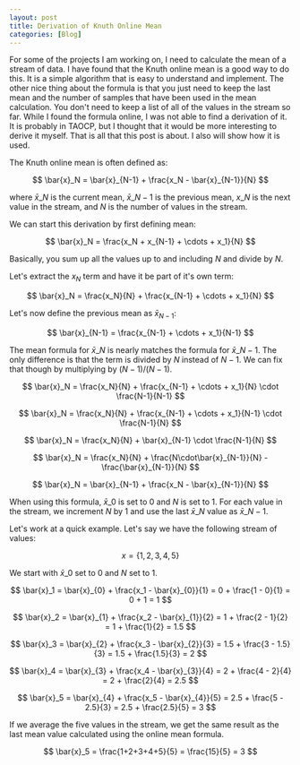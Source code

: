 ```yaml
---
layout: post
title: Derivation of Knuth Online Mean
categories: [Blog]
---
```


For some of the projects I am working on, I need to calculate the mean of a stream of data. I have found that the Knuth online mean is a good way to do this. It is a simple algorithm that is easy to understand and implement. The other nice thing about the formula is that you just need to keep the last mean and the number of samples that have been used in the mean calculation. You don't need to keep a list of all of the values in the stream so far.  While I found the formula online, I was not able to find a derivation of it. It is probably in TAOCP, but I thought that it would be more interesting to derive it myself. That is all that this post is about. I also will show how it is used. 

The Knuth online mean is often defined as:

$$ \bar{x}_N =  \bar{x}_{N-1} + \frac{x_N - \bar{x}_{N-1}}{N} $$

where $\bar{x}\_{N}$ is the current mean, $\bar{x}\_{N-1}$ is the previous mean, $x\_N$ is the next value in the stream, and $N$ is the number of values in the stream.

We can start this derivation by first defining mean:

$$ \bar{x}_N = \frac{x_N + x_{N-1} + \cdots + x_1}{N} $$

Basically, you sum up all the values up to and including $N$ and divide by $N$.

Let's extract the $x_N$ term and have it be part of it's own term:

$$ \bar{x}_N = \frac{x_N}{N} + \frac{x_{N-1} + \cdots + x_1}{N} $$

Let's now define the previous mean as $\bar{x}_{N-1}$:

$$ \bar{x}_{N-1} = \frac{x_{N-1} + \cdots + x_1}{N-1} $$

The mean formula for $\bar{x}\_N$ is nearly matches the formula for $\bar{x}\_{N-1}$. The only difference is that the term is divided by $N$ instead of $N-1$. We can fix that though by multiplying by $(N-1)/(N-1)$.


$$ \bar{x}_N = \frac{x_N}{N} + \frac{x_{N-1} + \cdots + x_1}{N} \cdot \frac{N-1}{N-1} $$

$$ \bar{x}_N = \frac{x_N}{N} + \frac{x_{N-1} + \cdots + x_1}{N-1} \cdot \frac{N-1}{N} $$

$$ \bar{x}_N = \frac{x_N}{N} + \bar{x}_{N-1} \cdot \frac{N-1}{N} $$

$$ \bar{x}_N = \frac{x_N}{N} + \frac{N\cdot\bar{x}_{N-1}}{N} - \frac{\bar{x}_{N-1}}{N} $$

$$ \bar{x}_N = \bar{x}_{N-1} + \frac{x_N - \bar{x}_{N-1}}{N} $$

When using this formula, $\bar{x}\_0$ is set to 0 and $N$ is set to 1. For each value in the stream, we increment $N$ by 1 and use the last $\bar{x}\_N$ value as $\bar{x}\_{N-1}$.

Let's work at a quick example. Let's say we have the following stream of values:

$$ x = \{1, 2, 3, 4, 5\}$$

We start with $\bar{x}\_0$ set to 0 and $N$ set to 1.

$$ \bar{x}_1 =  \bar{x}_{0} + \frac{x_1 - \bar{x}_{0}}{1} = 0 + \frac{1 - 0}{1} = 0 + 1 = 1 $$

$$ \bar{x}_2 =  \bar{x}_{1} + \frac{x_2 - \bar{x}_{1}}{2} = 1 + \frac{2 - 1}{2} = 1 + \frac{1}{2} = 1.5 $$

$$ \bar{x}_3 =  \bar{x}_{2} + \frac{x_3 - \bar{x}_{2}}{3} = 1.5 + \frac{3 - 1.5}{3} = 1.5 + \frac{1.5}{3} = 2 $$

$$ \bar{x}_4 =  \bar{x}_{3} + \frac{x_4 - \bar{x}_{3}}{4} = 2 + \frac{4 - 2}{4} = 2 + \frac{2}{4} = 2.5 $$

$$ \bar{x}_5 =  \bar{x}_{4} + \frac{x_5 - \bar{x}_{4}}{5} = 2.5 + \frac{5 - 2.5}{3} = 2.5 + \frac{2.5}{5} = 3 $$

If we average the five values in the stream, we get the same result as the last mean value calculated using the online mean formula. 

$$ \bar{x}_5 =   \frac{1+2+3+4+5}{5} = \frac{15}{5} = 3 $$


